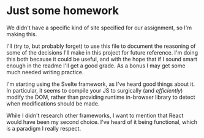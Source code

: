 # Just some homework

We didn't have a specific kind of site specified for our assignment, so I'm making this.

I'll (try to, but probably forget) to use this file to document the reasoning of some of the decisions I'll make in this project for future reference. I'm doing this both because it could be useful, and with the hope that if I sound smart enough in the readme I'll get a good grade. As a bonus I may get some much needed writing practice.

I'm starting using the Svelte framework, as I've heard good things about it. In particular, it seems to compile your JS to surgically (and _efficiently_) modify the DOM, rather than providing runtime in-browser library to detect when modifications should be made.

While I didn't research other frameworks, I want to mention that React would have been my second choice. I've heard of it being functional, which is a paradigm I really respect.
